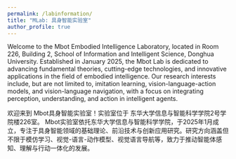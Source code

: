 ```yaml
---
permalink: /labinformation/
title: "MLab: 具身智能实验室"
author_profile: true
---
```


Welcome to the Mbot Embodied Intelligence Laboratory, located in Room 226, Building 2, School of Information and Intelligent Science, Donghua University.
Established in January 2025, the Mbot Lab is dedicated to advancing fundamental theories, cutting-edge technologies, and innovative applications in the field of embodied intelligence. Our research interests include, but are not limited to, imitation learning, vision-language-action models, and vision-language navigation, with a focus on integrating perception, understanding, and action in intelligent agents.

欢迎来到 Mbot具身智能实验室！实验室位于 东华大学信息与智能科学学院2号学院楼226室。
Mbot实验室依托东华大学信息与智能科学学院，于2025年1月成立，专注于具身智能领域的基础理论、前沿技术与创新应用研究。研究方向涵盖但不限于模仿学习、视觉-语言-动作模型、视觉语言导航等，致力于推动智能体感知、理解与行动一体化的发展。
